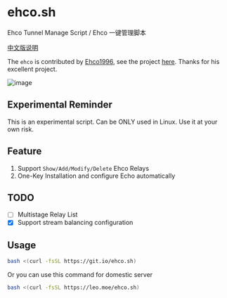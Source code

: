 # ehco.sh
Ehco Tunnel Manage Script / Ehco 一键管理脚本

[中文版说明](https://leo.moe/daily/ehco-Script.html)

The `ehco` is contributed by [Ehco1996](https://github.com/Ehco1996), see the project [here](https://github.com/Ehco1996/ehco). Thanks for his excellent project.

![image](https://user-images.githubusercontent.com/13616352/124421686-93d46280-dd94-11eb-85ff-348c81a58ad1.png)


## Experimental Reminder

This is an experimental script. Can be ONLY used in Linux. Use it at your own risk.

## Feature

1. Support `Show/Add/Modify/Delete` Ehco Relays
2. One-Key Installation and configure Echo automatically

## TODO

- [ ] Multistage Relay List
- [X] Support stream balancing configuration

## Usage

```bash
bash <(curl -fsSL https://git.io/ehco.sh)
```

Or you can use this command for domestic server

```bash
bash <(curl -fsSL https://leo.moe/ehco.sh)
```

